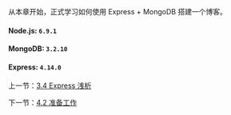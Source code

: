 从本章开始，正式学习如何使用 Express + MongoDB 搭建一个博客。

#### Node.js: `6.9.1`
#### MongoDB: `3.2.10`
#### Express: `4.14.0`

上一节：[3.4 Express 浅析](https://github.com/hedahang/myblog/blob/master/book/3.4%20Express%20%E6%B5%85%E6%9E%90.md)

下一节：[4.2 准备工作](https://github.com/hedahang/myblog/blob/master/book/4.2%20%E5%87%86%E5%A4%87%E5%B7%A5%E4%BD%9C.md)